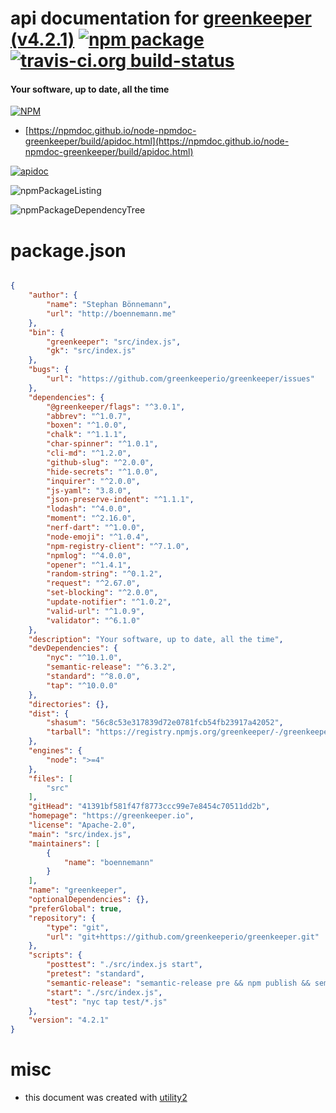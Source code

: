 # api documentation for  [greenkeeper (v4.2.1)](https://greenkeeper.io)  [![npm package](https://img.shields.io/npm/v/npmdoc-greenkeeper.svg?style=flat-square)](https://www.npmjs.org/package/npmdoc-greenkeeper) [![travis-ci.org build-status](https://api.travis-ci.org/npmdoc/node-npmdoc-greenkeeper.svg)](https://travis-ci.org/npmdoc/node-npmdoc-greenkeeper)
#### Your software, up to date, all the time

[![NPM](https://nodei.co/npm/greenkeeper.png?downloads=true&downloadRank=true&stars=true)](https://www.npmjs.com/package/greenkeeper)

- [https://npmdoc.github.io/node-npmdoc-greenkeeper/build/apidoc.html](https://npmdoc.github.io/node-npmdoc-greenkeeper/build/apidoc.html)

[![apidoc](https://npmdoc.github.io/node-npmdoc-greenkeeper/build/screenCapture.buildCi.browser.%252Ftmp%252Fbuild%252Fapidoc.html.png)](https://npmdoc.github.io/node-npmdoc-greenkeeper/build/apidoc.html)

![npmPackageListing](https://npmdoc.github.io/node-npmdoc-greenkeeper/build/screenCapture.npmPackageListing.svg)

![npmPackageDependencyTree](https://npmdoc.github.io/node-npmdoc-greenkeeper/build/screenCapture.npmPackageDependencyTree.svg)



# package.json

```json

{
    "author": {
        "name": "Stephan Bönnemann",
        "url": "http://boennemann.me"
    },
    "bin": {
        "greenkeeper": "src/index.js",
        "gk": "src/index.js"
    },
    "bugs": {
        "url": "https://github.com/greenkeeperio/greenkeeper/issues"
    },
    "dependencies": {
        "@greenkeeper/flags": "^3.0.1",
        "abbrev": "^1.0.7",
        "boxen": "^1.0.0",
        "chalk": "^1.1.1",
        "char-spinner": "^1.0.1",
        "cli-md": "^1.2.0",
        "github-slug": "^2.0.0",
        "hide-secrets": "^1.0.0",
        "inquirer": "^2.0.0",
        "js-yaml": "3.8.0",
        "json-preserve-indent": "^1.1.1",
        "lodash": "^4.0.0",
        "moment": "^2.16.0",
        "nerf-dart": "^1.0.0",
        "node-emoji": "^1.0.4",
        "npm-registry-client": "^7.1.0",
        "npmlog": "^4.0.0",
        "opener": "^1.4.1",
        "random-string": "^0.1.2",
        "request": "^2.67.0",
        "set-blocking": "^2.0.0",
        "update-notifier": "^1.0.2",
        "valid-url": "^1.0.9",
        "validator": "^6.1.0"
    },
    "description": "Your software, up to date, all the time",
    "devDependencies": {
        "nyc": "^10.1.0",
        "semantic-release": "^6.3.2",
        "standard": "^8.0.0",
        "tap": "^10.0.0"
    },
    "directories": {},
    "dist": {
        "shasum": "56c8c53e317839d72e0781fcb54fb23917a42052",
        "tarball": "https://registry.npmjs.org/greenkeeper/-/greenkeeper-4.2.1.tgz"
    },
    "engines": {
        "node": ">=4"
    },
    "files": [
        "src"
    ],
    "gitHead": "41391bf581f47f8773ccc99e7e8454c70511dd2b",
    "homepage": "https://greenkeeper.io",
    "license": "Apache-2.0",
    "main": "src/index.js",
    "maintainers": [
        {
            "name": "boennemann"
        }
    ],
    "name": "greenkeeper",
    "optionalDependencies": {},
    "preferGlobal": true,
    "repository": {
        "type": "git",
        "url": "git+https://github.com/greenkeeperio/greenkeeper.git"
    },
    "scripts": {
        "posttest": "./src/index.js start",
        "pretest": "standard",
        "semantic-release": "semantic-release pre && npm publish && semantic-release post",
        "start": "./src/index.js",
        "test": "nyc tap test/*.js"
    },
    "version": "4.2.1"
}
```



# misc
- this document was created with [utility2](https://github.com/kaizhu256/node-utility2)
